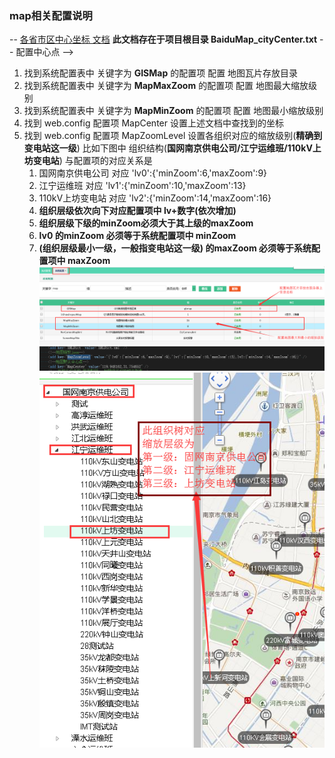 ### map相关配置说明

-- [各省市区中心坐标 文档](../../tutorials/bmap_city.center.txt) **此文档存在于项目根目录 BaiduMap_cityCenter.txt**
-- 配置中心点 -->
  1. 找到系统配置表中 关键字为 **GISMap** 的配置项 配置 地图瓦片存放目录
  2. 找到系统配置表中 关键字为 **MapMaxZoom** 的配置项 配置 地图最大缩放级别
  3. 找到系统配置表中 关键字为 **MapMinZoom** 的配置项 配置 地图最小缩放级别
  4. 找到 web.config 配置项 MapCenter 设置上述文档中查找到的坐标
  5. 找到 web.config 配置项 MapZoomLevel 设置各组织对应的缩放级别(**精确到变电站这一级**) 
      比如下图中 组织结构(**国网南京供电公司/江宁运维班/110kV上坊变电站**) 与配置项的对应关系是
       1. 国网南京供电公司  对应 'lv0':{'minZoom':6,'maxZoom':9}
       2. 江宁运维班       对应 'lv1':{'minZoom':10,'maxZoom':13}
       3. 110kV上坊变电站  对应 'lv2':{'minZoom':14,'maxZoom':16}
       4. **组织层级依次向下对应配置项中 lv+数字(依次增加)**
       5. **组织层级下级的minZoom必须大于其上级的maxZoom**
       6. **lv0 的minZoom 必须等于系统配置项中 minZoom**
       7. **(组织层级最小一级，一般指变电站这一级) 的maxZoom 必须等于系统配置项中 maxZoom**
       ![setting2](./setting2.png)
       ![setting](./setting.png)
       ![tree](./tree.png)
